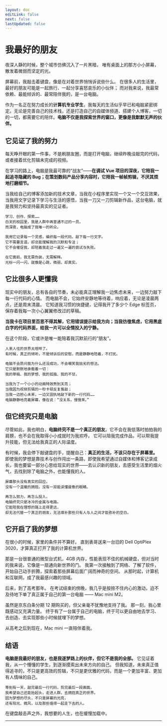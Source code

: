 ```yaml
---
layout: doc
editLink: false
next: false
lastUpdated: false
---
```


# 我最好的朋友

夜深人静的时候，整个城市仿佛沉入了一片黑暗，
唯有桌面上的那方小小屏幕，散发着微弱而坚定的光。

屏幕前，我敲击着键盘，像是在对着世界悄悄诉说些什么。
在很多人的生活里，最好的朋友可能是一起旅行、一起分享喜怒哀乐的小伙伴；
而对我来说，我最常依赖、最能倾诉的、最常陪伴我的，是一台电脑。

作为一名正在努力成长的**计算机专业学生**，我每天的生活似乎早已和电脑紧密绑定。无论是完善自己的技术栈，还是打造自己的自媒体频道、搭建个人博客，一切的一切，都需要它的陪伴。**电脑不仅是我探索世界的窗口，更像是我默默无声的伙伴。**

## 它见证了我的努力

每天睁开眼的第一件事，不是刷朋友圈，而是打开电脑，继续昨晚没敲完的代码，或者接着优化剪辑未完成的视频。

在学习的路上，电脑是我最可靠的“战友”——**在调试 Vue 项目的深夜，它陪我一起追寻隐藏的 Bug；在策划数码产品分享内容时，它陪我一帧帧剪辑，不厌其烦地打磨细节。**

当我给自己的博客添加新的技术文章，当我在小程序里实现一个又一个交互效果，当我用文字记录下学习与生活的感悟，当我一刀又一刀剪辑新作品，这台电脑，就是我努力和坚持最真实的见证者。

```
学习、创作、探索……  
白天的校园里，我是人群中再普通不过的一员，
而深夜，电脑成了我唯一的听众。

我用它记录每一个灵感，编织每一段代码，敲下每一行文字。
它不需要言语，却总能理解我的沉默和专注；
它不会催促我，却陪着我走过一遍又一遍的尝试与失败。

在它面前，我无需伪装，无需解释。
光标一闪一闪，就像是心跳，微弱，却真实。
```

## 它比很多人更懂我

现实中的朋友，总有各自的节奏，未必能真正理解我一边焦虑未来，一边努力敲下每一行代码的心情。
而电脑不会，它始终安静地等待着，响应着，无论是凌晨两点，还是周末清晨。
它知道我习惯的快捷键，记得我开了多少个 Edge 标签页，保存着我每一次小心翼翼修改过的草稿。

**当我卡在项目里百思不得其解，它用错误提示给我方向；当我彷徨焦虑，它用黑底白字的代码界面，给我一片可以全情投入的宁静。**

在这个阶段，它或许是唯一能陪着我沉默前行的“朋友”。

```
人来人往的世界太喧哗了。
有时候，真正的倾听，不是倾诉后的安慰，而是静静地陪着，不打扰。

电脑不会质问我为什么还没成功，不会嘲笑我拙劣的想法。
它只是默默地承载着一切：
我的草稿、我的梦想、我的孤独、我的不甘。

当我为了一个小小的动画特效熬到天亮；
当我因为视频剪辑的一秒卡顿反复推敲；
当我一边担心未来，一边又固执地敲下新的一行代码……
电脑静静地亮着屏幕，像在说：“没关系，慢慢来。”
```

## 但它终究只是电脑

尽管如此，我也明白，**电脑终究不是一个真正的朋友**。它不会在我低落时拍拍我的肩膀，也不会在我取得小小成就时为我欢呼。
它可以陪我完成作品，可以帮我提升技能，但无法给我真正的人际温度。

有时候，我会停下敲键盘的手，提醒自己：**真正的生活，不该只存在于屏幕里。**
即使我的梦想是靠技术与创作闯出一条路，即使我希望通过自媒体和博客记录成长，我也要留一部分心思给现实的世界——去认识新的朋友，去感受生活里的烟火气，去找到除了电脑之外，也能懂我的人。

```
屏幕那头没有真实的回应，
没有一个温暖的拥抱，没有一双能读懂疲惫的眼睛。

再怎么努力，再怎么投入，
电脑终究只是冰冷的金属与电路。
它能陪我在理想的路上走得更远，
却无法代替一个真正的朋友，无法填补那些只有人与人之间才能弥补的空白。
```

## 它开启了我的梦想

在很小的时候，家里的条件并不算好。
直到表哥送来一台旧的 Dell OptiPlex 3020，才算真正打开了我的计算机世界。

那是一台很普通的微型台式机，4GB 内存，性能表现不佳的机械硬盘，但对当时的我来说，它像是一扇通向新世界的门。
我第一次接触到了网络、了解了软件，开始自己动手折腾，探索着那些屏幕后面广阔而神奇的空间。
从那时起，计算机和互联网，成了我最感兴趣的领域。

后来，到了高考那年。
在考试结束的傍晚，我几乎是按捺不住内心的激动，迫不及待地下单了真正属于自己的第一台电脑 —— Mac mini M2。

虽然是京东白条分期 12 期购买的，但父亲毫不犹豫地支持了我。
那一刻，我心里既感动又充满力量。
终于有了一台属于自己的电脑，终于可以更自由地去学习、去创造、去实现那些小时候就埋下的梦想。

从高考之后到现在，Mac mini 一直陪伴着我。

## 结语

**电脑是我最好的朋友，也是我逐梦路上的伙伴，但它不是我的全部。**
它见证着我，从一个懵懂的学生，到逐渐摸索出未来方向的自己。
但我知道，未来真正值得追寻的，不只是更高效的剪辑，不只是更优雅的代码，而是一个更加丰富、更加有人情味的自己。

```
等到有一天，敲完最后一行代码，剪完最后一段画面，
我希望自己还能抬起头，走进人群，去拥抱真正的世界。
因为梦想的尽头，不只是屏幕的光亮，
还有阳光、微风，以及那些值得一起走下去的人。
```

在键盘敲击声之外，我想要的人生，也在缓慢加载中。

<script setup>
import { VPTeamMembers } from 'vitepress/theme'

const members = [
  {
    avatar: 'https://www.github.com/himicoswilson.png',
    name: 'HimiCos',
    title: 'Developer',
    links: [
      { icon: 'github', link: 'https://github.com/himicoswilson' },
      { icon: 'x', link: 'https://himicos.com' }
    ]
  },
  {
    avatar: 'https://www.github.com/hackdeacon.png',
    name: 'hackdeacon',
    title: 'Creator',
    links: [
      { icon: 'github', link: 'https://github.com/hackdeacon' },
      { icon: 'twitter', link: 'https://twitter.com/hackdeacon' }
    ]
  },
]
</script>

---

<VPTeamMembers size="small" :members />
